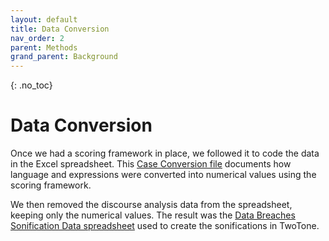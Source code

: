 ```yaml
---
layout: default
title: Data Conversion
nav_order: 2
parent: Methods
grand_parent: Background
---
```


<!-- 
This page is an example lesson template.
Add, edit, or remove any content below for the workshop in question. -->

<!-- Putting a {: .no_toc} above a header removes it from the table of contents -->

{: .no_toc}  
# Data Conversion

Once we had a scoring framework in place, we followed it to code the data in the Excel spreadsheet. This <a href="https://mcmasteru365-my.sharepoint.com/:x:/g/personal/zeffiroa_mcmaster_ca/EUg0lCM_xL9NkgIJMpvrDEsB5Rf7zh9RMm8Va8sbIwIWQQ?e=mC15gy" target="_blank" rel="noopener noreferrer">Case Conversion file</a> documents how language and expressions were converted into numerical values using the scoring framework.  

We then removed the discourse analysis data from the spreadsheet, keeping only the numerical values. The result was the <a href="https://mcmasteru365-my.sharepoint.com/:x:/g/personal/zeffiroa_mcmaster_ca/EfoTLxvbOTRIqT2tv2o5AqQBsThm3ih-nrJunoOpsG9Lqw?e=PXwJ9O" target="_blank" rel="noopener noreferrer">Data Breaches Sonification Data spreadsheet</a> used to create the sonifications in TwoTone.  
